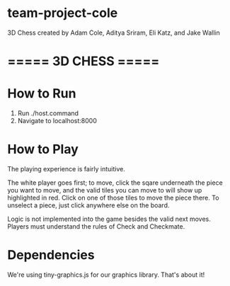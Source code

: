 # team-project-cole
3D Chess
created by Adam Cole, Aditya Sriram, Eli Katz, and Jake Wallin


# ===== 3D CHESS =====

# How to Run
1. Run ./host.command
2. Navigate to localhost:8000


# How to Play

The playing experience is fairly intuitive.

The white player goes first; to move, click the sqare underneath the piece you want to move, and the valid tiles you can
move to will show up highlighted in red.  Click on one of those tiles to move the piece there. To unselect a piece, just click
anywhere else on the board.

Logic is not implemented into the game besides the valid next moves.  Players must understand the rules of Check and Checkmate.


# Dependencies

We're using tiny-graphics.js for our graphics library.  That's about it!

